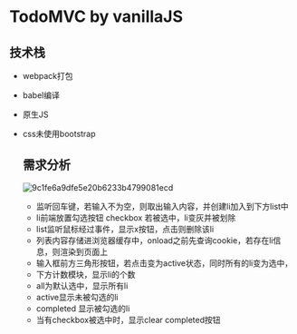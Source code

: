 # TodoMVC by vanillaJS

## 技术栈

+ webpack打包

+ babel编译

+ 原生JS

+ css未使用bootstrap

  ## 需求分析

  ![9c1fe6a9dfe5e20b6233b4799081ecd](C:\Users\USER\Desktop\9c1fe6a9dfe5e20b6233b4799081ecd.jpg)

  - 监听回车键，若输入不为空，则取出输入内容，并创建li加入到下方list中
  - li前端放置勾选按钮 checkbox 若被选中，li变灰并被划除
  - list监听鼠标经过事件，显示x按钮，点击则删除该li
  - 列表内容存储进浏览器缓存中，onload之前先查询cookie，若存在li信息，则渲染到页面上
  - 输入框前方三角形按钮，若点击变为active状态，同时所有的li变为选中，
  - 下方计数模块，显示li的个数
  - all为默认选中，显示所有li
  - active显示未被勾选的li
  - completed 显示被勾选的li
  - 当有checkbox被选中时，显示clear completed按钮